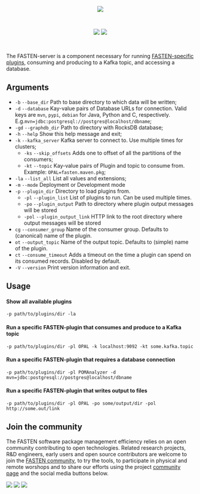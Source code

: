 <p align="center">
    <img src="https://user-images.githubusercontent.com/45048351/89221996-e9304e80-d5dc-11ea-8e09-431293157bae.jpg">
</p>
<br/>
<p align="center">
    <a href="https://github.com/fasten-project/fasten/actions" alt="GitHub Workflow Status">
        <img src="https://img.shields.io/github/workflow/status/fasten-project/fasten/Java%20CI?logo=GitHub%20Actions&logoColor=white&style=for-the-badge" /></a>
    <!-- Here should be a link to Maven repo and version should be pulled from there. -->
    <a href="https://github.com/fasten-project/fasten/" alt="GitHub Workflow Status">
                <img src="https://img.shields.io/maven-central/v/fasten/server?label=version&logo=Apache%20Maven&style=for-the-badge" /></a>
</p>
<br/>

The FASTEN-server is a component necessary for running [FASTEN-specific plugins](https://github.com/fasten-project/fasten/tree/master/analyzer), consuming and producing to a Kafka topic, and accessing a database.

## Arguments
- `-b` `--base_dir` Path to base directory to which data will be written;
- `-d` `--database` Kay-value pairs of Database URLs for connection. Valid keys are `mvn`, `pypi`, `debian` for Java, Python and C, respectively. E.g.`mvn=jdbc:postgresql://postgres@localhost/dbname`;
- `-gd` `--graphdb_dir` Path to directory with RocksDB database;
- `-h` `--help` Show this help message and exit;
- `-k` `--kafka_server` Kafka server to connect to. Use multiple times for clusters;
    - `-ks` `--skip_offsets` Adds one to offset of all the partitions of the consumers;
    - `-kt` `--topic` Kay-value pairs of Plugin and topic to consume from. Example: `OPAL=fasten.maven.pkg`;
- `-la` `--list_all` List all values and extensions;
- `-m` `--mode` Deployment or Development mode
- `-p` `--plugin_dir` Directory to load plugins from.
    - `-pl` `--plugin_list` List of plugins to run. Can be used multiple times.
    - `-po` `--plugin_output` Path to directory where plugin output messages will be stored
    - `-pol` `--plugin_output_link` HTTP link to the root directory where output messages will be stored
- `cg` `--consumer_group` Name of the consumer group. Defaults to (canonical) name of the plugin.
- `ot` `--output_topic` Name of the output topic. Defaults to (simple) name of the plugin.
- `ct` `--consume_timeout` Adds a timeout on the time a plugin can spend on its consumed records. Disabled by default.
- `-V` `--version` Print version information and exit.

## Usage 

#### Show all available plugins
```shell script
-p path/to/plugins/dir -la
```

#### Run a specific FASTEN-plugin that consumes and produce to a Kafka topic
```shell script
-p path/to/plugins/dir -pl OPAL -k localhost:9092 -kt some.kafka.topic 
```

#### Run a specific FASTEN-plugin that requires a database connection
```shell script
-p path/to/plugins/dir -pl POMAnalyzer -d mvn=jdbc:postgresql://postgres@localhost/dbname
```

#### Run a specific FASTEN-plugin that writes output to files
```shell script
-p path/to/plugins/dir -pl OPAL -po some/output/dir -pol http://some.out/link
```

## Join the community

The FASTEN software package management efficiency relies on an open community contributing to open technologies. Related research projects, R&D engineers, early users and open source contributors are welcome to join the [FASTEN community](https://www.fasten-project.eu/view/Main/Community), to try the tools, to participate in physical and remote worshops and to share our efforts using the project [community page](https://www.fasten-project.eu/view/Main/Community) and the social media buttons below.  
<p>
    <a href="http://www.twitter.com/FastenProject" alt="Fasten Twitter">
        <img src="https://img.shields.io/badge/%20-Twitter-%231DA1F2?logo=Twitter&style=for-the-badge&logoColor=white" /></a>
    <a href="http://www.slideshare.net/FastenProject" alt="GitHub Workflow Status">
                <img src="https://img.shields.io/badge/%20-SlideShare-%230077B5?logo=slideshare&style=for-the-badge&logoColor=white" /></a>
    <a href="http://www.linkedin.com/groups?gid=12172959" alt="Gitter">
            <img src="https://img.shields.io/badge/%20-LinkedIn-%232867B2?logo=linkedin&style=for-the-badge&logoColor=white" /></a>
</p>
